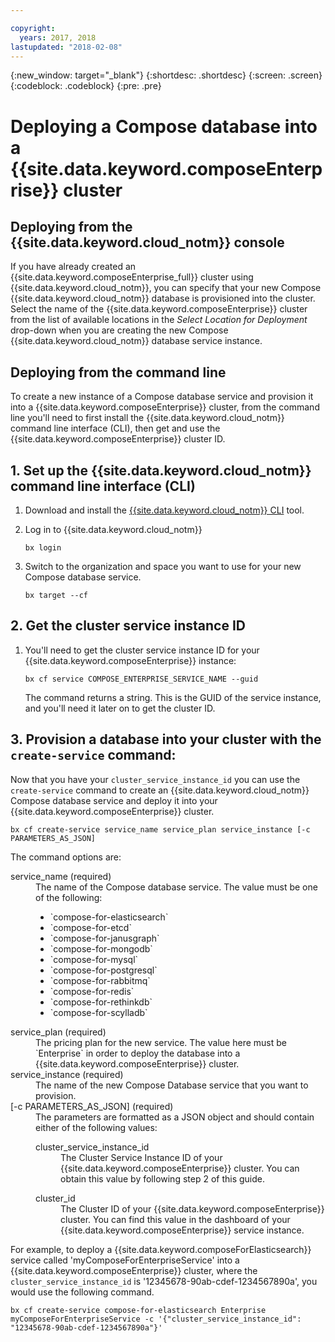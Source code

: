 ```yaml
---

copyright:
  years: 2017, 2018
lastupdated: "2018-02-08"
---
```


{:new_window: target="_blank"}
{:shortdesc: .shortdesc}
{:screen: .screen}
{:codeblock: .codeblock}
{:pre: .pre}

# Deploying a Compose database into a {{site.data.keyword.composeEnterprise}} cluster

## Deploying from the {{site.data.keyword.cloud_notm}} console

If you have already created an {{site.data.keyword.composeEnterprise_full}} cluster using {{site.data.keyword.cloud_notm}}, you can specify that your new Compose {{site.data.keyword.cloud_notm}} database is provisioned into the cluster. Select the name of the {{site.data.keyword.composeEnterprise}} cluster from the list of available locations in the *Select Location for Deployment* drop-down when you are creating the new Compose {{site.data.keyword.cloud_notm}} database service instance.

## Deploying from the command line

To create a new instance of a Compose database service and provision it into a {{site.data.keyword.composeEnterprise}} cluster, from the command line you'll need to first install the {{site.data.keyword.cloud_notm}} command line interface (CLI), then get and use the {{site.data.keyword.composeEnterprise}} cluster ID.

## 1. Set up the {{site.data.keyword.cloud_notm}} command line interface (CLI) 

1. Download and install the [{{site.data.keyword.cloud_notm}} CLI](https://console.bluemix.net/docs/cli/reference/bluemix_cli/download_cli.html) tool.
2. Log in to {{site.data.keyword.cloud_notm}}

    ```
    bx login
    ```

3. Switch to the organization and space you want to use for your new Compose database service.

    ```
    bx target --cf
    ```

## 2. Get the cluster service instance ID

1. You'll need to get the cluster service instance ID for your {{site.data.keyword.composeEnterprise}} instance:

    ```
    bx cf service COMPOSE_ENTERPRISE_SERVICE_NAME --guid
    ```

    The command returns a string. This is the GUID of the service instance, and you'll need it later on to get the cluster ID.

## 3. Provision a database into your cluster with the `create-service` command:

Now that you have your `cluster_service_instance_id` you can use the `create-service` command to create an {{site.data.keyword.cloud_notm}} Compose database service and deploy it into your {{site.data.keyword.composeEnterprise}} cluster.


```
bx cf create-service service_name service_plan service_instance [-c PARAMETERS_AS_JSON]
```

The command options are:

<dl>
<dt>service_name (required)</dt>
<dd>
The name of the Compose database service. The value must be one of the following: 
    <ul>
        <li>`compose-for-elasticsearch`</li>
        <li>`compose-for-etcd`</li>
        <li>`compose-for-janusgraph`</li>
        <li>`compose-for-mongodb`</li>
        <li>`compose-for-mysql`</li>
        <li>`compose-for-postgresql`</li>
        <li>`compose-for-rabbitmq`</li>
        <li>`compose-for-redis`</li>
        <li>`compose-for-rethinkdb`</li>
        <li>`compose-for-scylladb`</li>
    </ul>
</dd>
<dt>service_plan (required)</dt>
<dd>
The pricing plan for the new service. The value here must be `Enterprise` in order to deploy the database into a {{site.data.keyword.composeEnterprise}} cluster.
</dd>
<dt>service_instance (required)</dt>
<dd>
The name of the new Compose Database service that you want to provision.
</dd>
<dt>[-c PARAMETERS_AS_JSON] (required)</dt>
<dd>
The parameters are formatted as a JSON object and should contain either of the following values:
    <dl>
    <dt>cluster_service_instance_id</dt>
    <dd>The Cluster Service Instance ID of your {{site.data.keyword.composeEnterprise}} cluster. You can obtain this value by following step 2 of this guide.
    </dd>
    </dl>
    <dl>
    <dt>cluster_id</dt>
    <dd>The Cluster ID of your {{site.data.keyword.composeEnterprise}} cluster. You can find this value in the dashboard of your {{site.data.keyword.composeEnterprise}} service instance.
    </dd>
    </dl>
</dd>
</dl>

For example, to deploy a {{site.data.keyword.composeForElasticsearch}} service called 'myComposeForEnterpriseService' into a {{site.data.keyword.composeEnterprise}} cluster, where the `cluster_service_instance_id` is '12345678-90ab-cdef-1234567890a', you would use the following command.

```
bx cf create-service compose-for-elasticsearch Enterprise myComposeForEnterpriseService -c '{"cluster_service_instance_id": "12345678-90ab-cdef-1234567890a"}'
```
